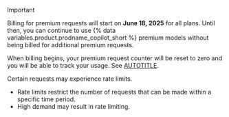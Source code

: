 > [!IMPORTANT]
> Billing for premium requests will start on **June 18, 2025** for all plans. Until then, you can continue to use {% data variables.product.prodname_copilot_short %} premium models without being billed for additional premium requests.
>
> When billing begins, your premium request counter will be reset to zero and you will be able to track your usage. See [AUTOTITLE](/copilot/managing-copilot/monitoring-usage-and-entitlements/monitoring-your-copilot-usage-and-entitlements).
>
> Certain requests may experience rate limits.
> * Rate limits restrict the number of requests that can be made within a specific time period.
> * High demand may result in rate limiting.
